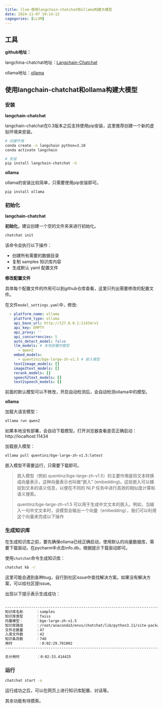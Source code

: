 ```yaml
---
title: llvm-使用langchain-chatchat和ollama构建大模型
date: 2024-11-07 19:14:13
cagegories: [LLVM]
---
```


## 工具

**github地址：**

langchina-chatchat地址：[Langchain-Chatchat
](https://github.com/chatchat-space/Langchain-Chatchat)

ollama地址：[ollama](https://github.com/ollama/ollama)

## 使用langchain-chatchat和ollama构建大模型

### 安装

**langchain-chatchat**

langchain-chatchat在0.3版本之后支持使用pip安装，这里推荐创建一个新的虚拟环境来安装。

```bash
# 创建环境
conda create -n langchain python=3.10
conda activate langchain

# 安装
pip install langchain-chatchat -U
```

**ollama**

ollama的安装比较简单，只需要使用pip安装即可。

```bash
pip install ollama
```

### 初始化

**langchain-chatchat**

**初始化**，建议创建一个空的文件夹来进行初始化。

```bash
chatchat init
```

该命令会执行以下操作：

- 创建所有需要的数据目录
- 复制 samples 知识库内容
- 生成默认 yaml 配置文件

**修改配置文件**

具体每个配置文件的作用可以到github仓库查看，这里只列出需要修改的配置文件。

在文件`model_settings.yaml`中，修改:

```yaml
  - platform_name: ollama
    platform_type: ollama
    api_base_url: http://127.0.0.1:11434/v1
    api_key: EMPTY
    api_proxy: ''
    api_concurrencies: 5
    auto_detect_model: false
    llm_models: # 本地部署的模型
      - qwen2
    embed_models:
      - quentinz/bge-large-zh-v1.5 # 嵌入模型
    text2image_models: []
    image2text_models: []
    rerank_models: []
    speech2text_models: []
    text2speech_models: []
```

前面的默认模型可以不修改，开启自动检测后，会自动检测ollama中的模型。

**ollama**

加载大语言模型：
```bash
ollama run qwen2
```
如果本地没有部署，会自动下载模型。打开浏览器查看是否正确启动：http://localhost:11434

加载嵌入模型：
```bash
ollama pull quentinz/bge-large-zh-v1.5:latest
```

嵌入模型不需要运行，只需要下载即可。

> 嵌入模型（例如 quentinz/bge-large-zh-v1.5）的主要作用是将文本转换成向量表示，这种向量表示也叫做“嵌入” (embedding)。这些嵌入可以捕捉到文本的语义信息，以便在不同的 NLP 任务中进行高效的相似度计算和语义搜索。
> 
> quentinz/bge-large-zh-v1.5 可以用于生成中文文本的嵌入。例如，当输入一句中文文本时，该模型会输出一个向量（embedding），我们可以利用这个向量来完成以下操作

### 生成知识库

在生成知识库之前，要先确保ollama已经正确启动，使用默认的向量数据库，需要下载驱动，在pycharm中点击info.db，根据提示下载驱动即可。

使用`chatchat`命令生成知识库：

```bash
chatchat kb -r
```

这里可能会遇到各种bug，自行到社区issue中查找解决方案。如果没有解决方案，可以给社区提issue。

出现以下提示表示生成成功：

```bash

----------------------------------------------------------------------------------------------------
知识库名称      ：samples
知识库类型      ：faiss
向量模型：      ：bge-large-zh-v1.5
知识库路径      ：/root/anaconda3/envs/chatchat/lib/python3.11/site-packages/chatchat/data/knowledge_base/samples
文件总数量      ：47
入库文件数      ：42
知识条目数      ：740
用时            ：0:02:29.701002
----------------------------------------------------------------------------------------------------

总计用时        ：0:02:33.414425
```

### 运行

```bash
chatchat start -a
```

运行成功之后，可以在网页上进行知识库配置、对话等。

其余功能有待摸索。